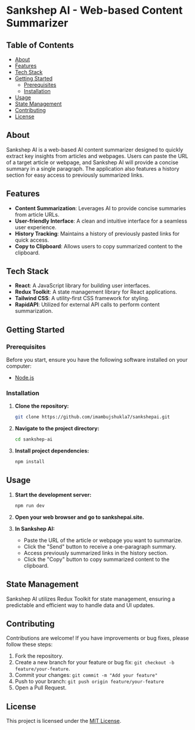 # Sankshep AI - Web-based Content Summarizer

## Table of Contents

- [About](#about)
- [Features](#features)
- [Tech Stack](#tech-stack)
- [Getting Started](#getting-started)
  - [Prerequisites](#prerequisites)
  - [Installation](#installation)
- [Usage](#usage)
- [State Management](#state-management)
- [Contributing](#contributing)
- [License](#license)

## About

Sankshep AI is a web-based AI content summarizer designed to quickly extract key insights from articles and webpages. Users can paste the URL of a target article or webpage, and Sankshep AI will provide a concise summary in a single paragraph. The application also features a history section for easy access to previously summarized links.

## Features

- **Content Summarization**: Leverages AI to provide concise summaries from article URLs.
- **User-friendly Interface**: A clean and intuitive interface for a seamless user experience.
- **History Tracking**: Maintains a history of previously pasted links for quick access.
- **Copy to Clipboard**: Allows users to copy summarized content to the clipboard.

## Tech Stack

- **React**: A JavaScript library for building user interfaces.
- **Redux Toolkit**: A state management library for React applications.
- **Tailwind CSS**: A utility-first CSS framework for styling.
- **RapidAPI**: Utilized for external API calls to perform content summarization.

## Getting Started

### Prerequisites

Before you start, ensure you have the following software installed on your computer:

- [Node.js](https://nodejs.org/)

### Installation

1. **Clone the repository:**

   ```bash
   git clone https://github.com/imambujshukla7/sankshepai.git
   ```

2. **Navigate to the project directory:**

   ```bash
   cd sankshep-ai
   ```

3. **Install project dependencies:**

   ```bash
   npm install
   ```

## Usage

1. **Start the development server:**

   ```bash
   npm run dev
   ```

2. **Open your web browser and go to sankshepai.site.**

3. **In Sankshep AI:**
   - Paste the URL of the article or webpage you want to summarize.
   - Click the "Send" button to receive a one-paragraph summary.
   - Access previously summarized links in the history section.
   - Click the "Copy" button to copy summarized content to the clipboard.

## State Management

Sankshep AI utilizes Redux Toolkit for state management, ensuring a predictable and efficient way to handle data and UI updates.

## Contributing

Contributions are welcome! If you have improvements or bug fixes, please follow these steps:
1. Fork the repository.
2. Create a new branch for your feature or bug fix: `git checkout -b feature/your-feature`.
3. Commit your changes: `git commit -m "Add your feature"`
4. Push to your branch: `git push origin feature/your-feature`
5. Open a Pull Request.

## License

This project is licensed under the [MIT License](LICENSE).

